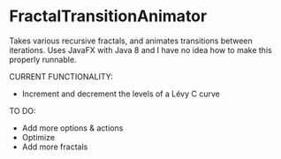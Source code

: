 # FractalTransitionAnimator
Takes various recursive fractals, and animates transitions between iterations. Uses JavaFX with Java 8 and I have no idea how to make this properly runnable.

CURRENT FUNCTIONALITY:
  - Increment and decrement the levels of a Lévy C curve

TO DO:
  - Add more options & actions
  - Optimize
  - Add more fractals
